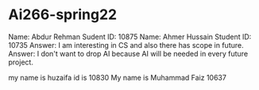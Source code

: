 # Ai266-spring22
Name: Abdur Rehman
Sudent ID: 10875
Name: Ahmer Hussain
Student ID: 10735
Answer:
I am interesting in CS and also there has scope in future.
Answer:
I don't want to drop AI because AI will be needed in every future project.

my name is huzaifa id is 10830
My name is Muhammad Faiz 10637
